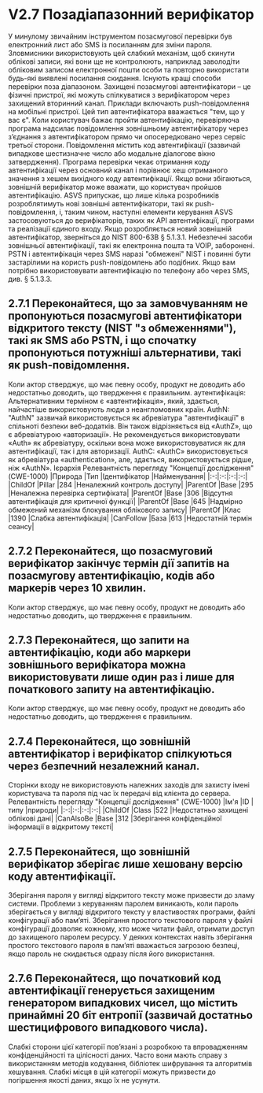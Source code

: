# V2.7 Позадіапазонний верифікатор
У минулому звичайним інструментом позасмугової перевірки був електронний лист або SMS із посиланням для зміни пароля. Зловмисники використовують цей слабкий механізм, щоб скинути облікові записи, які вони ще не контролюють, наприклад заволодіти обліковим записом електронної пошти особи та повторно використати будь-які виявлені посилання скидання. Існують кращі способи перевірки поза діапазоном.
Захищені позасмугові автентифікатори – це фізичні пристрої, які можуть спілкуватися з верифікатором через захищений вторинний канал. Приклади включають push-повідомлення на мобільні пристрої. Цей тип автентифікатора вважається "тем, що у вас є". Коли користувач бажає пройти автентифікацію, перевіряюча програма надсилає повідомлення зовнішньому автентифікатору через з’єднання з автентифікатором прямо чи опосередковано через
сервіс третьої сторони. Повідомлення містить код автентифікації (зазвичай випадкове шестизначне число або модальне діалогове вікно затвердження). Програма перевірки чекає отримання коду автентифікації через основний канал і порівнює хеш отриманого значення з хешем вихідного коду автентифікації. Якщо вони збігаються, зовнішній верифікатор може вважати, що користувач пройшов автентифікацію.
ASVS припускає, що лише кілька розробників розроблятимуть нові зовнішні автентифікатори, такі як push-повідомлення, і, таким чином, наступні елементи керування ASVS застосовуються до верифікаторів, таких як API автентифікації, програми та реалізації єдиного входу. Якщо розробляється новий зовнішній автентифікатор, зверніться до NIST 800-63B § 5.1.3.1.
Небезпечні засоби зовнішньої автентифікації, такі як електронна пошта та VOIP, заборонені. PSTN і автентифікація через SMS наразі "обмежені" NIST і повинні бути застарілими на користь push-повідомлень або подібних. Якщо вам потрібно використовувати автентифікацію по телефону або через SMS, див. § 5.1.3.3.

## 2.7.1 Переконайтеся, що за замовчуванням не пропонуються позасмугові автентифікатори відкритого тексту (NIST "з обмеженнями"), такі як SMS або PSTN, і що спочатку пропонуються потужніші альтернативи, такі як push-повідомлення.
Коли актор стверджує, що має певну особу, продукт не доводить або недостатньо доводить, що твердження є правильним.
аутентифікація:
Альтернативним терміном є «автентифікація», який, здається, найчастіше використовують люди з неангломовних країн.
AuthN:
"AuthN" зазвичай використовується як абревіатура "автентифікації" в спільноті безпеки веб-додатків. Він також відрізняється від «AuthZ», що є абревіатурою «авторизації». Не рекомендується використовувати «Auth» як абревіатуру, оскільки вона може використовуватися як для автентифікації, так і для авторизації.
AuthC:
«AuthC» використовується як абревіатура «authentication», але, здається, використовується рідше, ніж «AuthN».
Ієрархія
Релевантність перегляду "Концепції дослідження" (CWE-1000)
|Природа |Тип |Ідентифікатор |Найменування|
|:-:|:-:|:-:|:-:|
|ChildOf |Pillar |284 |Неналежний контроль доступу|
|ParentOf |Base |295 |Неналежна перевірка сертифіката|
|ParentOf |Base |306 |Відсутня автентифікація для критичної функції|
|ParentOf |Base |645 |Надмірно обмежений механізм блокування облікового запису|
|ParentOf |Клас |1390 |Слабка автентифікація|
|CanFollow |База |613 |Недостатній термін сеансу|

## 2.7.2 Переконайтеся, що позасмуговий верифікатор закінчує термін дії запитів на позасмугову автентифікацію, кодів або маркерів через 10 хвилин.
Коли актор стверджує, що має певну особу, продукт не доводить або недостатньо доводить, що твердження є правильним.

## 2.7.3 Переконайтеся, що запити на автентифікацію, коди або маркери зовнішнього верифікатора можна використовувати лише один раз і лише для початкового запиту на автентифікацію.
Коли актор стверджує, що має певну особу, продукт не доводить або недостатньо доводить, що твердження є правильним.

## 2.7.4 Переконайтеся, що зовнішній автентифікатор і верифікатор спілкуються через безпечний незалежний канал.
Сторінки входу не використовують належних заходів для захисту імені користувача та пароля під час їх передачі від клієнта до сервера.
Релевантність перегляду "Концепції дослідження" (CWE-1000)
|Ім'я |ID |типу |природи|
|:-:|:-:|:-:|:-:|
|ChildOf |Class |522 |Недостатньо захищені облікові дані|
|CanAlsoBe |Base |312 |Зберігання конфіденційної інформації в відкритому тексті|

## 2.7.5 Переконайтеся, що зовнішній верифікатор зберігає лише хешовану версію коду автентифікації.
Зберігання пароля у вигляді відкритого тексту може призвести до зламу системи.
Проблеми з керуванням паролем виникають, коли пароль зберігається у вигляді відкритого тексту у властивостях програми, файлі конфігурації або пам’яті. Зберігання простого текстового пароля у файлі конфігурації дозволяє кожному, хто може читати файл, отримати доступ до захищеного паролем ресурсу. У деяких контекстах навіть зберігання простого текстового пароля в пам’яті вважається загрозою безпеці, якщо пароль не скидається одразу після його використання.

## 2.7.6 Переконайтеся, що початковий код автентифікації генерується захищеним генератором випадкових чисел, що містить принаймні 20 біт ентропії (зазвичай достатньо шестицифрового випадкового числа).
Слабкі сторони цієї категорії пов’язані з розробкою та впровадженням конфіденційності та цілісності даних. Часто вони мають справу з використанням методів кодування, бібліотек шифрування та алгоритмів хешування. Слабкі місця в цій категорії можуть призвести до погіршення якості даних, якщо їх не усунути.













